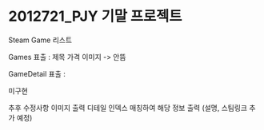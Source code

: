 # 2012721_PJY 기말 프로젝트

Steam Game 리스트

Games 표출 :
제목
가격
이미지 -> 안뜸


GameDetail 표출 :

미구현




추후 수정사항
이미지 출력
디테일 인덱스 매칭하여 해당 정보 출력 (설명, 스팀링크 추가 예정)